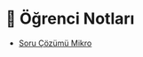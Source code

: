# 📕 Öğrenci Notları

<!--Index-->

- [Soru Çözümü Mikro](Soru%20%C3%87%C3%B6z%C3%BCm%C3%BC%20Mikro.pdf)

<!--Index-->
